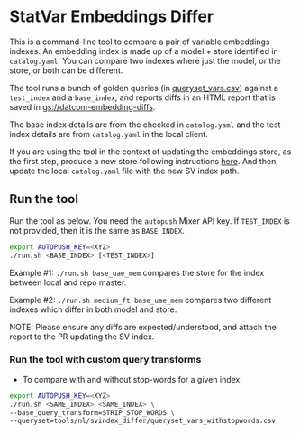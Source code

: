 # StatVar Embeddings Differ

This is a command-line tool to compare a pair of variable embeddings indexes.
An embedding index is made up of a model + store identified in `catalog.yaml`.
You can compare two indexes where just the model, or the store, or both can be
different.

The tool runs a bunch of golden queries (in [queryset_vars.csv](queryset_vars.csv))
against a `test_index` and a `base_index`, and reports diffs in an HTML
report that is saved in [gs://datcom-embedding-diffs](https://pantheon.corp.google.com/storage/browser/datcom-embedding-diffs).

The base index details are from the checked in `catalog.yaml` and the test
index details are from `catalog.yaml` in the local client.

If you are using the tool in the context of updating the embeddings store, as
the first step, produce a new store following instructions
[here](../embeddings). And then, update the local `catalog.yaml` file with
the new SV index path.

## Run the tool

Run the tool as below. You need the `autopush` Mixer API key. If
`TEST_INDEX` is not provided, then it is the same as `BASE_INDEX`.

```bash
export AUTOPUSH_KEY=<XYZ>
./run.sh <BASE_INDEX> [<TEST_INDEX>]
```

Example #1: `./run.sh base_uae_mem` compares the store for the index between
local and repo master.

Example #2: `./run.sh medium_ft base_uae_mem` compares two different
indexes which differ in both model and store.

NOTE: Please ensure any diffs are expected/understood, and attach the report
to the PR updating the SV index.

### Run the tool with custom query transforms

- To compare with and without stop-words for a given index:

```bash
export AUTOPUSH_KEY=<XYZ>
./run.sh <SAME_INDEX> <SAME_INDEX> \
--base_query_transform=STRIP_STOP_WORDS \
--queryset=tools/nl/svindex_differ/queryset_vars_withstopwords.csv
```
